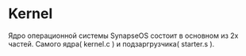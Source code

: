 # Kernel

Ядро операционной системы SynapseOS состоит в основном из 2х частей. Самого ядра( kernel.c ) и подзаргрузчика( starter.s ).